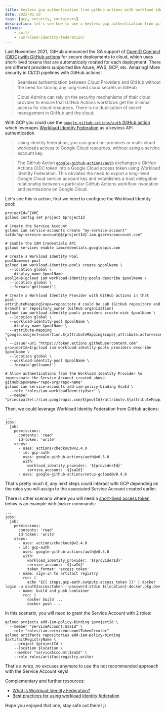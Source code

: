```yaml
---
title: keyless gcp authentication from github actions with workload identity federation
date: 2022-01-30
tags: [gcp, security, containers]
description: let's see how to use a keyless gcp authentication from github actions with workload identity federation
aliases:
    - /wif/
    - /workload-identity-federation/
---
```

Last November 2021, GitHub announced the GA support of [OpenID Connect (OIDC) with GitHub actions](https://github.blog/2021-11-23-secure-deployments-openid-connect-github-actions-generally-available/) for secure deployments to cloud, which uses short-lived tokens that are automatically rotated for each deployment. There are different providers supported like Azure, AWS, GCP, etc. Amazing! More security in CI/CD pipelines with GitHub actions!

> Seamless authentication between Cloud Providers and GitHub without the need for storing any long-lived cloud secrets in GitHub

> Cloud Admins can rely on the security mechanisms of their cloud provider to ensure that GitHub Actions workflows get the minimal access for cloud resources. There is no duplication of secret management in GitHub and the cloud.


With GCP you could use the [`google-github-actions/auth` GitHub action](https://cloud.google.com/blog/products/identity-security/enabling-keyless-authentication-from-github-actions) which leverages [Workload Identity Federation](https://cloud.google.com/blog/products/identity-security/enable-keyless-access-to-gcp-with-workload-identity-federation) as a keyless API authentication.

> Using identity federation, you can grant on-premises or multi-cloud workloads access to Google Cloud resources, without using a service account key.

> The GitHub Action [`google-github-actions/auth`](https://github.com/google-github-actions/auth) exchanges a GitHub Actions OIDC token into a Google Cloud access token using Workload Identity Federation. This obviates the need to export a long-lived Google Cloud service account key and establishes a trust delegation relationship between a particular GitHub Actions workflow invocation and permissions on Google Cloud.

Let's see this in action, first we need to configure the Workload Identity pool:
```
projectId=FIXME
gcloud config set project $projectId

# Create the Service Account
gcloud iam service-accounts create "my-service-account"
saId="my-service-account@${projectId}.iam.gserviceaccount.com"

# Enable the IAM Credentials API
gcloud services enable iamcredentials.googleapis.com

# Create a Workload Identity Pool
poolName=wi-pool
gcloud iam workload-identity-pools create $poolName \
  --location global \
  --display-name $poolName
poolId=$(gcloud iam workload-identity-pools describe $poolName \
  --location global \
  --format='get(name)')

# Create a Workload Identity Provider with GitHub actions in that pool:
attributeMappingScope=repository # could be sub (GitHub repository and branch) or repository_owner (GitHub organization)
gcloud iam workload-identity-pools providers create-oidc $poolName \
  --location global \
  --workload-identity-pool $poolName \
  --display-name $poolName \
  --attribute-mapping "google.subject=assertion.${attributeMappingScope},attribute.actor=assertion.actor,attribute.aud=assertion.aud" \
  --issuer-uri "https://token.actions.githubusercontent.com"
providerId=$(gcloud iam workload-identity-pools providers describe $poolName \
  --location global \
  --workload-identity-pool $poolName \
  --format='get(name)')

# Allow authentications from the Workload Identity Provider to impersonate the Service Account created above
gitHubRepoName="repo-org/repo-name"
gcloud iam service-accounts add-iam-policy-binding $saId \
  --role "roles/iam.workloadIdentityUser" \
  --member "principalSet://iam.googleapis.com/${poolId}/attribute.${attributeMappingScope}/${gitHubRepoName}"
```

Then, we could leverage Workload Identity Federation from GitHub actions:
```
...
jobs:
  job:
    permissions:
      contents: 'read'
      id-token: 'write'
    steps:
      - uses: actions/checkout@v2.4.0
      - id: gcp-auth
        uses: google-github-actions/auth@v0.5.0
        with:
          workload_identity_provider: '${providerId}'
          service_account: '${saId}'
      - uses: google-github-actions/setup-gcloud@v0.4.0
```

That's pretty much it, any next steps could interact with GCP depending on the roles you will assign to the associated Service Account created earlier.

There is other scenario where you will need a [short-lived access token](https://github.com/google-github-actions/auth#generating-an-oauth-20-access-token), below is an example with `Docker` commands:
```
...
jobs:
  job:
    permissions:
      contents: 'read'
      id-token: 'write'
    steps:
      - uses: actions/checkout@v2.4.0
      - id: gcp-auth
        uses: google-github-actions/auth@v0.5.0
        with:
          workload_identity_provider: '${providerId}'
          service_account: '${saId}'
          token_format: 'access_token'
      - name: sign-in to artifact registry
        run: |
          echo "${{ steps.gcp-auth.outputs.access_token }}" | docker login -u oauth2accesstoken --password-stdin ${location}-docker.pkg.dev
      - name: build and push container
        run: |
          docker build ...
          docker push ...
```
In this scenario, you will need to grant the Service Account with 2 roles:
```
gcloud projects add-iam-policy-binding $projectId \
  --member "serviceAccount:$saId" \
  --role "roles/iam.serviceAccountTokenCreator"
gcloud artifacts repositories add-iam-policy-binding $artifactRegistryName \
    --project $projectId \
    --location $location \
    --member "serviceAccount:$saId" \
    --role roles/artifactregistry.writer
```

That's a wrap, no excuses anymore to use the not recommended approach with the Service Account keys!

Complementary and further resources:
- [What is Workload Identity Federation?](https://youtu.be/4vajaXzHN08)
- [Best practices for using workload identity federation](https://cloud.google.com/iam/docs/best-practices-for-using-workload-identity-federation)

Hope you enjoyed that one, stay safe out there! ;)